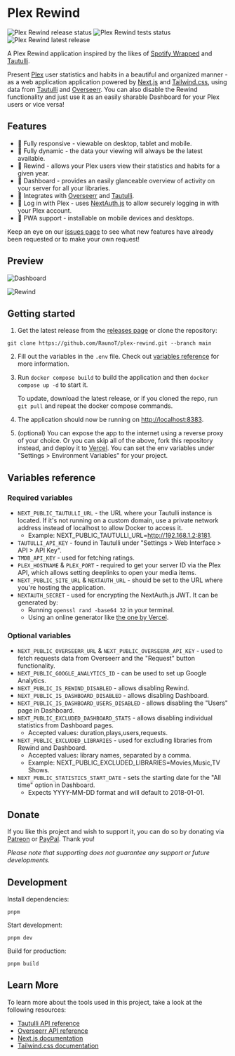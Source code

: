 # Plex Rewind

<p>
  <img src="https://github.com/raunot/plex-rewind/workflows/Release/badge.svg" alt="Plex Rewind release status" />
  <img src="https://github.com/raunot/plex-rewind/workflows/Tests/badge.svg" alt="Plex Rewind tests status">
  <img src="https://img.shields.io/github/v/release/raunot/plex-rewind" alt="Plex Rewind latest release">
</p>

A Plex Rewind application inspired by the likes of [Spotify Wrapped](https://www.spotify.com/us/wrapped) and [Tautulli](https://tautulli.com).

Present [Plex](https://plex.tv) user statistics and habits in a beautiful and organized manner - as a web application application powered by [Next.js](https://nextjs.org) and [Tailwind.css](https://tailwindcss.com), using data from [Tautulli](https://tautulli.com) and [Overseerr](https://overseerr.dev). You can also disable the Rewind functionality and just use it as an easily sharable Dashboard for your Plex users or vice versa!

## Features

- 📱 Fully responsive - viewable on desktop, tablet and mobile.
- 🔄 Fully dynamic - the data your viewing will always be the latest available.
- 📆 Rewind - allows your Plex users view their statistics and habits for a given year.
- 👀 Dashboard - provides an easily glanceable overview of activity on your server for all your libraries.
- 🔗 Integrates with [Overseerr](https://overseerr.dev) and [Tautulli](https://tautulli.com).
- 🔐 Log in with Plex - uses [NextAuth.js](https://next-auth.js.org) to allow securely logging in with your Plex account.
- 🚀 PWA support - installable on mobile devices and desktops.

Keep an eye on our [issues page](https://github.com/RaunoT/plex-rewind/issues) to see what new features have already been requested or to make your own request!

## Preview

![Dashboard](https://i.imgur.com/TRYwNYO.png 'Dashboard')

![Rewind](https://i.imgur.com/JiljJ9I.png 'Rewind')

## Getting started

1. Get the latest release from the [releases page](https://github.com/RaunoT/plex-rewind/releases) or clone the repository:

```
git clone https://github.com/RaunoT/plex-rewind.git --branch main
```

2. Fill out the variables in the `.env` file. Check out [variables reference](#variables-reference) for more information.

3. Run `docker compose build` to build the application and then `docker compose up -d` to start it.

   To update, download the latest release, or if you cloned the repo, run `git pull` and repeat the docker compose commands.

4. The application should now be running on [http://localhost:8383](http://localhost:8383).

5. (optional) You can expose the app to the internet using a reverse proxy of your choice. Or you can skip all of the above, fork this repository instead, and deploy it to [Vercel](https://vercel.com). You can set the env variables under "Settings > Environment Variables" for your project.

## Variables reference

### Required variables

- `NEXT_PUBLIC_TAUTULLI_URL` - the URL where your Tautulli instance is located. If it's not running on a custom domain, use a private network address instead of localhost to allow Docker to access it.
  - Example: NEXT_PUBLIC_TAUTULLI_URL=http://192.168.1.2:8181.
- `TAUTULLI_API_KEY` - found in Tautulli under "Settings > Web Interface > API > API Key".
- `TMDB_API_KEY` - used for fetching ratings.
- `PLEX_HOSTNAME` & `PLEX_PORT` - required to get your server ID via the Plex API, which allows setting deeplinks to open your media items.
- `NEXT_PUBLIC_SITE_URL` & `NEXTAUTH_URL` - should be set to the URL where you're hosting the application.
- `NEXTAUTH_SECRET` - used for encrypting the NextAuth.js JWT. It can be generated by:
  - Running `openssl rand -base64 32` in your terminal.
  - Using an online generator like [the one by Vercel](https://generate-secret.vercel.app/32).

### Optional variables

- `NEXT_PUBLIC_OVERSEERR_URL` & `NEXT_PUBLIC_OVERSEERR_API_KEY` - used to fetch requests data from Overseerr and the "Request" button functionality.
- `NEXT_PUBLIC_GOOGLE_ANALYTICS_ID` - can be used to set up Google Analytics.
- `NEXT_PUBLIC_IS_REWIND_DISABLED` - allows disabling Rewind.
- `NEXT_PUBLIC_IS_DASHBOARD_DISABLED` - allows disabling Dashboard.
- `NEXT_PUBLIC_IS_DASHBOARD_USERS_DISABLED` - allows disabling the "Users" page in Dashboard.
- `NEXT_PUBLIC_EXCLUDED_DASHBOARD_STATS` - allows disabling individual statistics from Dashboard pages.
  - Accepted values: duration,plays,users,requests.
- `NEXT_PUBLIC_EXCLUDED_LIBRARIES` - used for excluding libraries from Rewind and Dashboard.
  - Accepted values: library names, separated by a comma.
  - Example: NEXT_PUBLIC_EXCLUDED_LIBRARIES=Movies,Music,TV Shows.
- `NEXT_PUBLIC_STATISTICS_START_DATE` - sets the starting date for the "All time" option in Dashboard.
  - Expects YYYY-MM-DD format and will default to 2018-01-01.

## Donate

If you like this project and wish to support it, you can do so by donating via [Patreon](https://www.patreon.com/PlexRewind) or [PayPal](https://paypal.me/raunot). Thank you!

_Please note that supporting does not guarantee any support or future developments._

## Development

Install dependencies:

```
pnpm
```

Start development:

```
pnpm dev
```

Build for production:

```
pnpm build
```

## Learn More

To learn more about the tools used in this project, take a look at the following resources:

- [Tautulli API reference](https://github.com/Tautulli/Tautulli/wiki/Tautulli-API-Reference)
- [Overseerr API reference](https://api-docs.overseerr.dev)
- [Next.js documentation](https://nextjs.org/docs)
- [Tailwind.css documentation](https://tailwindcss.com/docs)
